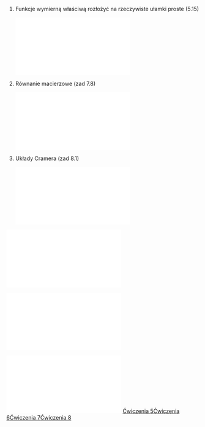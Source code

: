 1. Funkcje wymierną właściwą rozłożyć na rzeczywiste ułamki proste (5.15)  
   
   ![Drawing 2022-12-08 11.05.02.excalidraw](Notatki/Semestr%201/Algebra%20liniowa%20z%20geometri%C4%85%20analityczn%C4%85/%C4%86wiczenia/Kolos%202/Drawing%202022-12-08%2011.05.02.excalidraw.md)
   
2. Równanie macierzowe (zad 7.8)  
   
   ![Drawing 2022-12-08 12.05.18.excalidraw](Notatki/Semestr%201/Algebra%20liniowa%20z%20geometri%C4%85%20analityczn%C4%85/%C4%86wiczenia/Kolos%202/Drawing%202022-12-08%2012.05.18.excalidraw.md)
   
3. Układy Cramera (zad 8.1)
   
   ![Drawing 2022-12-08 16.06.01.excalidraw](Notatki/Semestr%201/Algebra%20liniowa%20z%20geometri%C4%85%20analityczn%C4%85/%C4%86wiczenia/Kolos%202/Drawing%202022-12-08%2016.06.01.excalidraw.md)
   


![Drawing 2022-12-08 20.08.30.excalidraw](Notatki/Semestr%201/Algebra%20liniowa%20z%20geometri%C4%85%20analityczn%C4%85/%C4%86wiczenia/Kolos%202/Drawing%202022-12-08%2020.08.30.excalidraw.md)

![Drawing 2022-12-08 20.50.43.excalidraw](Notatki/Semestr%201/Algebra%20liniowa%20z%20geometri%C4%85%20analityczn%C4%85/%C4%86wiczenia/Kolos%202/Drawing%202022-12-08%2020.50.43.excalidraw.md)

![Drawing 2022-12-09 14.18.58.excalidraw](Notatki/Semestr%201/Algebra%20liniowa%20z%20geometri%C4%85%20analityczn%C4%85/%C4%86wiczenia/Kolos%202/Drawing%202022-12-09%2014.18.58.excalidraw.md)
[Ćwiczenia 5](Notatki/Semestr%201/Algebra%20liniowa%20z%20geometri%C4%85%20analityczn%C4%85/%C4%86wiczenia/%C4%86wiczenia%205/%C4%86wiczenia%205.md)[Ćwiczenia 6](Notatki/Semestr%201/Algebra%20liniowa%20z%20geometri%C4%85%20analityczn%C4%85/%C4%86wiczenia/%C4%86wiczenia%206/%C4%86wiczenia%206.md)[Ćwiczenia 7](Notatki/Semestr%201/Algebra%20liniowa%20z%20geometri%C4%85%20analityczn%C4%85/%C4%86wiczenia/%C4%86wiczenia%207/%C4%86wiczenia%207.md)[Ćwiczenia 8](Notatki/Semestr%201/Algebra%20liniowa%20z%20geometri%C4%85%20analityczn%C4%85/%C4%86wiczenia/%C4%86wiczenia%208/%C4%86wiczenia%208.md)